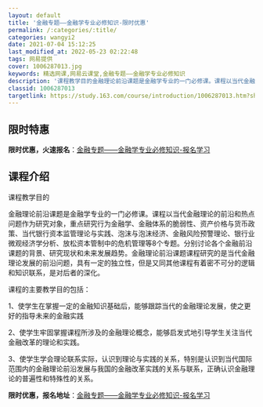 ```yaml
---
layout: default
title: '金融专题——金融学专业必修知识-限时优惠'
permalink: /:categories/:title/
categories: wangyi2
date: 2021-07-04 15:12:25
last_modified_at: 2022-05-23 02:22:48
tags: 网易提供
cover: 1006287013.jpg
keywords: 精选网课,网易云课堂,金融专题——金融学专业必修知识
description: '课程教学目的金融理论前沿课题是金融学专业的一门必修课。课程以当代金融理论的前沿和热点问题作为研究对象，重点研究行为金融学'
classid: 1006287013
targetlink: https://study.163.com/course/introduction/1006287013.htm?share=1&shareId=1025206652&utm_campaign=share&utm_medium=iphoneShare&utm_source=&utm_u=1025206652
---
```


## 限时特惠

**限时优惠，火速报名**：[金融专题——金融学专业必修知识-报名学习](https://study.163.com/course/introduction/1006287013.htm?share=1&shareId=1025206652&utm_campaign=share&utm_medium=iphoneShare&utm_source=&utm_u=1025206652)

## 课程介绍

课程教学目的

金融理论前沿课题是金融学专业的一门必修课。课程以当代金融理论的前沿和热点问题作为研究对象，重点研究行为金融学、金融体系的脆弱性、资产价格与货币政策、当代银行资本监管理论与实践、泡沫与泡沫经济、金融风险预警理论、银行业微观经济学分析、放松资本管制中的危机管理等8个专题。分别讨论各个金融前沿课题的背景、研究现状和未来发展趋势。金融理论前沿课题课程研究的是当代金融理论发展的前沿问题，具有一定的独立性，但是又同其他课程有着密不可分的逻辑和知识联系，是对后者的深化。

课程的主要教学目的包括：

1、使学生在掌握一定的金融知识基础后，能够跟踪当代的金融理论发展，使之更好的指导未来的金融实践

2、使学生牢固掌握课程所涉及的金融理论概念，能够启发式地引导学生关注当代金融改革的理论和实践。

3、使学生学会理论联系实际，认识到理论与实践的关系，特别是认识到当代国际范围内的金融理论前沿发展与我国的金融改革实践的关系与联系，正确认识金融理论的普遍性和特殊性的关系。

**限时优惠，报名地址**：[金融专题——金融学专业必修知识-报名学习](https://study.163.com/course/introduction/1006287013.htm?share=1&shareId=1025206652&utm_campaign=share&utm_medium=iphoneShare&utm_source=&utm_u=1025206652)


